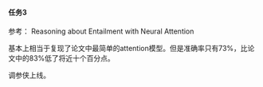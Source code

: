 #### 任务3

参考：
Reasoning about Entailment with Neural Attention


基本上相当于复现了论文中最简单的attention模型。但是准确率只有73%，比论文中的83%低了将近十个百分点。

调参侠上线。
